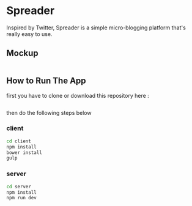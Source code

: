# Spreader

Inspired by Twitter, Spreader is a simple micro-blogging platform that's really easy to use.

## Mockup
```
```
## How to Run The App

first you have to clone or download this repository here :
```
```
then do the following steps below

### client

```sh
cd client
npm install
bower install
gulp
```

### server

```sh
cd server
npm install
npm run dev
```
